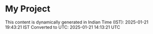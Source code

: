 # My Project

This content is dynamically generated in Indian Time (IST): 2025-01-21 19:43:21 IST
Converted to UTC: 2025-01-21 14:13:21 UTC
